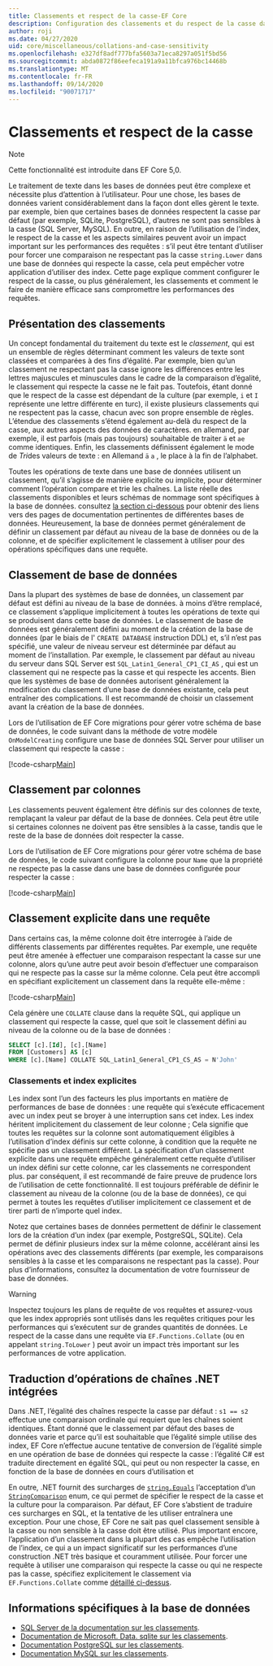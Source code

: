 ```yaml
---
title: Classements et respect de la casse-EF Core
description: Configuration des classements et du respect de la casse dans la base de données et sur les requêtes avec Entity Framework Core
author: roji
ms.date: 04/27/2020
uid: core/miscellaneous/collations-and-case-sensitivity
ms.openlocfilehash: e327df8adf777bfa5603a71eca8297a051f5bd56
ms.sourcegitcommit: abda0872f86eefeca191a9a11bfca976bc14468b
ms.translationtype: MT
ms.contentlocale: fr-FR
ms.lasthandoff: 09/14/2020
ms.locfileid: "90071717"
---
```

# <a name="collations-and-case-sensitivity"></a>Classements et respect de la casse

> [!NOTE]
> Cette fonctionnalité est introduite dans EF Core 5,0.

Le traitement de texte dans les bases de données peut être complexe et nécessite plus d’attention à l’utilisateur. Pour une chose, les bases de données varient considérablement dans la façon dont elles gèrent le texte. par exemple, bien que certaines bases de données respectent la casse par défaut (par exemple, SQLite, PostgreSQL), d’autres ne sont pas sensibles à la casse (SQL Server, MySQL). En outre, en raison de l’utilisation de l’index, le respect de la casse et les aspects similaires peuvent avoir un impact important sur les performances des requêtes : s’il peut être tentant d’utiliser pour forcer une comparaison ne respectant pas la casse `string.Lower` dans une base de données qui respecte la casse, cela peut empêcher votre application d’utiliser des index. Cette page explique comment configurer le respect de la casse, ou plus généralement, les classements et comment le faire de manière efficace sans compromettre les performances des requêtes.

## <a name="introduction-to-collations"></a>Présentation des classements

Un concept fondamental du traitement du texte est le *classement*, qui est un ensemble de règles déterminant comment les valeurs de texte sont classées et comparées à des fins d’égalité. Par exemple, bien qu’un classement ne respectant pas la casse ignore les différences entre les lettres majuscules et minuscules dans le cadre de la comparaison d’égalité, le classement qui respecte la casse ne le fait pas. Toutefois, étant donné que le respect de la casse est dépendant de la culture (par exemple, `i` et `I` représente une lettre différente en turc), il existe plusieurs classements qui ne respectent pas la casse, chacun avec son propre ensemble de règles. L’étendue des classements s’étend également au-delà du respect de la casse, aux autres aspects des données de caractères. en allemand, par exemple, il est parfois (mais pas toujours) souhaitable de traiter `ä` et `ae` comme identiques. Enfin, les classements définissent également le mode de *Tri*des valeurs de texte : en Allemand `ä` `a` , le place à la fin de l’alphabet.

Toutes les opérations de texte dans une base de données utilisent un classement, qu’il s’agisse de manière explicite ou implicite, pour déterminer comment l’opération compare et trie les chaînes. La liste réelle des classements disponibles et leurs schémas de nommage sont spécifiques à la base de données. consultez [la section ci-dessous](#database-specific-information) pour obtenir des liens vers des pages de documentation pertinentes de différentes bases de données. Heureusement, la base de données permet généralement de définir un classement par défaut au niveau de la base de données ou de la colonne, et de spécifier explicitement le classement à utiliser pour des opérations spécifiques dans une requête.

## <a name="database-collation"></a>Classement de base de données

Dans la plupart des systèmes de base de données, un classement par défaut est défini au niveau de la base de données. à moins d’être remplacé, ce classement s’applique implicitement à toutes les opérations de texte qui se produisent dans cette base de données. Le classement de base de données est généralement défini au moment de la création de la base de données (par le biais de l' `CREATE DATABASE` instruction DDL) et, s’il n’est pas spécifié, une valeur de niveau serveur est déterminée par défaut au moment de l’installation. Par exemple, le classement par défaut au niveau du serveur dans SQL Server est `SQL_Latin1_General_CP1_CI_AS` , qui est un classement qui ne respecte pas la casse et qui respecte les accents. Bien que les systèmes de base de données autorisent généralement la modification du classement d’une base de données existante, cela peut entraîner des complications. Il est recommandé de choisir un classement avant la création de la base de données.

Lors de l’utilisation de EF Core migrations pour gérer votre schéma de base de données, le code suivant dans la méthode de votre modèle `OnModelCreating` configure une base de données SQL Server pour utiliser un classement qui respecte la casse :

[!code-csharp[Main](../../../samples/core/Miscellaneous/Collations/Program.cs?range=40)]

## <a name="column-collation"></a>Classement par colonnes

Les classements peuvent également être définis sur des colonnes de texte, remplaçant la valeur par défaut de la base de données. Cela peut être utile si certaines colonnes ne doivent pas être sensibles à la casse, tandis que le reste de la base de données doit respecter la casse.

Lors de l’utilisation de EF Core migrations pour gérer votre schéma de base de données, le code suivant configure la colonne pour `Name` que la propriété ne respecte pas la casse dans une base de données configurée pour respecter la casse :

[!code-csharp[Main](../../../samples/core/Miscellaneous/Collations/Program.cs?name=OnModelCreating&highlight=6)]

## <a name="explicit-collation-in-a-query"></a>Classement explicite dans une requête

Dans certains cas, la même colonne doit être interrogée à l’aide de différents classements par différentes requêtes. Par exemple, une requête peut être amenée à effectuer une comparaison respectant la casse sur une colonne, alors qu’une autre peut avoir besoin d’effectuer une comparaison qui ne respecte pas la casse sur la même colonne. Cela peut être accompli en spécifiant explicitement un classement dans la requête elle-même :

[!code-csharp[Main](../../../samples/core/Miscellaneous/Collations/Program.cs?name=SimpleQueryCollation)]

Cela génère une `COLLATE` clause dans la requête SQL, qui applique un classement qui respecte la casse, quel que soit le classement défini au niveau de la colonne ou de la base de données :

```sql
SELECT [c].[Id], [c].[Name]
FROM [Customers] AS [c]
WHERE [c].[Name] COLLATE SQL_Latin1_General_CP1_CS_AS = N'John'
```

### <a name="explicit-collations-and-indexes"></a>Classements et index explicites

Les index sont l’un des facteurs les plus importants en matière de performances de base de données : une requête qui s’exécute efficacement avec un index peut se broyer à une interruption sans cet index. Les index héritent implicitement du classement de leur colonne ; Cela signifie que toutes les requêtes sur la colonne sont automatiquement éligibles à l’utilisation d’index définis sur cette colonne, à condition que la requête ne spécifie pas un classement différent. La spécification d’un classement explicite dans une requête empêche généralement cette requête d’utiliser un index défini sur cette colonne, car les classements ne correspondent plus. par conséquent, il est recommandé de faire preuve de prudence lors de l’utilisation de cette fonctionnalité. Il est toujours préférable de définir le classement au niveau de la colonne (ou de la base de données), ce qui permet à toutes les requêtes d’utiliser implicitement ce classement et de tirer parti de n’importe quel index.

Notez que certaines bases de données permettent de définir le classement lors de la création d’un index (par exemple, PostgreSQL, SQLite). Cela permet de définir plusieurs index sur la même colonne, accélérant ainsi les opérations avec des classements différents (par exemple, les comparaisons sensibles à la casse et les comparaisons ne respectant pas la casse). Pour plus d’informations, consultez la documentation de votre fournisseur de base de données.

> [!WARNING]
> Inspectez toujours les plans de requête de vos requêtes et assurez-vous que les index appropriés sont utilisés dans les requêtes critiques pour les performances qui s’exécutent sur de grandes quantités de données. Le respect de la casse dans une requête via `EF.Functions.Collate` (ou en appelant `string.ToLower` ) peut avoir un impact très important sur les performances de votre application.

## <a name="translation-of-built-in-net-string-operations"></a>Traduction d’opérations de chaînes .NET intégrées

Dans .NET, l’égalité des chaînes respecte la casse par défaut : `s1 == s2` effectue une comparaison ordinale qui requiert que les chaînes soient identiques. Étant donné que le classement par défaut des bases de données varie et parce qu’il est souhaitable que l’égalité simple utilise des index, EF Core n’effectue aucune tentative de conversion de l’égalité simple en une opération de base de données qui respecte la casse : l’égalité C# est traduite directement en égalité SQL, qui peut ou non respecter la casse, en fonction de la base de données en cours d’utilisation et

En outre, .NET fournit des surcharges de [`string.Equals`](/dotnet/api/system.string.equals#System_String_Equals_System_String_System_StringComparison_) l’acceptation d’un [`StringComparison`](/dotnet/api/system.stringcomparison) enum, ce qui permet de spécifier le respect de la casse et la culture pour la comparaison. Par défaut, EF Core s’abstient de traduire ces surcharges en SQL, et la tentative de les utiliser entraînera une exception. Pour une chose, EF Core ne sait pas quel classement sensible à la casse ou non sensible à la casse doit être utilisé. Plus important encore, l’application d’un classement dans la plupart des cas empêche l’utilisation de l’index, ce qui a un impact significatif sur les performances d’une construction .NET très basique et couramment utilisée. Pour forcer une requête à utiliser une comparaison qui respecte la casse ou qui ne respecte pas la casse, spécifiez explicitement le classement via `EF.Functions.Collate` comme [détaillé ci-dessus](#explicit-collations-and-indexes).

## <a name="database-specific-information"></a>Informations spécifiques à la base de données

* [SQL Server de la documentation sur les classements](/sql/relational-databases/collations/collation-and-unicode-support).
* [Documentation de Microsoft. Data. sqlite sur les classements](/dotnet/standard/data/sqlite/collation).
* [Documentation PostgreSQL sur les classements](https://www.postgresql.org/docs/current/collation.html).
* [Documentation MySQL sur les classements](https://dev.mysql.com/doc/refman/en/charset-general.html).
